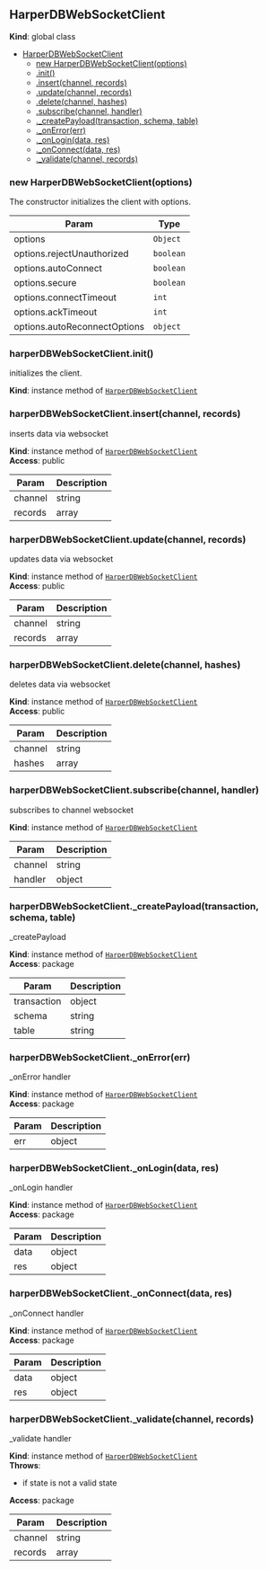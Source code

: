 <a name="HarperDBWebSocketClient"></a>

## HarperDBWebSocketClient
**Kind**: global class  

* [HarperDBWebSocketClient](#HarperDBWebSocketClient)
    * [new HarperDBWebSocketClient(options)](#new_HarperDBWebSocketClient_new)
    * [.init()](#HarperDBWebSocketClient+init)
    * [.insert(channel, records)](#HarperDBWebSocketClient+insert)
    * [.update(channel, records)](#HarperDBWebSocketClient+update)
    * [.delete(channel, hashes)](#HarperDBWebSocketClient+delete)
    * [.subscribe(channel, handler)](#HarperDBWebSocketClient+subscribe)
    * [._createPayload(transaction, schema, table)](#HarperDBWebSocketClient+_createPayload)
    * [._onError(err)](#HarperDBWebSocketClient+_onError)
    * [._onLogin(data, res)](#HarperDBWebSocketClient+_onLogin)
    * [._onConnect(data, res)](#HarperDBWebSocketClient+_onConnect)
    * [._validate(channel, records)](#HarperDBWebSocketClient+_validate)

<a name="new_HarperDBWebSocketClient_new"></a>

### new HarperDBWebSocketClient(options)
The constructor initializes the client with options.


| Param | Type |
| --- | --- |
| options | <code>Object</code> | 
| options.rejectUnauthorized | <code>boolean</code> | 
| options.autoConnect | <code>boolean</code> | 
| options.secure | <code>boolean</code> | 
| options.connectTimeout | <code>int</code> | 
| options.ackTimeout | <code>int</code> | 
| options.autoReconnectOptions | <code>object</code> | 

<a name="HarperDBWebSocketClient+init"></a>

### harperDBWebSocketClient.init()
initializes the client.

**Kind**: instance method of [<code>HarperDBWebSocketClient</code>](#HarperDBWebSocketClient)  
<a name="HarperDBWebSocketClient+insert"></a>

### harperDBWebSocketClient.insert(channel, records)
inserts data via websocket

**Kind**: instance method of [<code>HarperDBWebSocketClient</code>](#HarperDBWebSocketClient)  
**Access**: public  

| Param | Description |
| --- | --- |
| channel | string |
| records | array |

<a name="HarperDBWebSocketClient+update"></a>

### harperDBWebSocketClient.update(channel, records)
updates data via websocket

**Kind**: instance method of [<code>HarperDBWebSocketClient</code>](#HarperDBWebSocketClient)  
**Access**: public  

| Param | Description |
| --- | --- |
| channel | string |
| records | array |

<a name="HarperDBWebSocketClient+delete"></a>

### harperDBWebSocketClient.delete(channel, hashes)
deletes data via websocket

**Kind**: instance method of [<code>HarperDBWebSocketClient</code>](#HarperDBWebSocketClient)  
**Access**: public  

| Param | Description |
| --- | --- |
| channel | string |
| hashes | array |

<a name="HarperDBWebSocketClient+subscribe"></a>

### harperDBWebSocketClient.subscribe(channel, handler)
subscribes to channel websocket

**Kind**: instance method of [<code>HarperDBWebSocketClient</code>](#HarperDBWebSocketClient)  

| Param | Description |
| --- | --- |
| channel | string |
| handler | object |

<a name="HarperDBWebSocketClient+_createPayload"></a>

### harperDBWebSocketClient.\_createPayload(transaction, schema, table)
_createPayload

**Kind**: instance method of [<code>HarperDBWebSocketClient</code>](#HarperDBWebSocketClient)  
**Access**: package  

| Param | Description |
| --- | --- |
| transaction | object |
| schema | string |
| table | string |

<a name="HarperDBWebSocketClient+_onError"></a>

### harperDBWebSocketClient.\_onError(err)
_onError handler

**Kind**: instance method of [<code>HarperDBWebSocketClient</code>](#HarperDBWebSocketClient)  
**Access**: package  

| Param | Description |
| --- | --- |
| err | object |

<a name="HarperDBWebSocketClient+_onLogin"></a>

### harperDBWebSocketClient.\_onLogin(data, res)
_onLogin handler

**Kind**: instance method of [<code>HarperDBWebSocketClient</code>](#HarperDBWebSocketClient)  
**Access**: package  

| Param | Description |
| --- | --- |
| data | object |
| res | object |

<a name="HarperDBWebSocketClient+_onConnect"></a>

### harperDBWebSocketClient.\_onConnect(data, res)
_onConnect handler

**Kind**: instance method of [<code>HarperDBWebSocketClient</code>](#HarperDBWebSocketClient)  
**Access**: package  

| Param | Description |
| --- | --- |
| data | object |
| res | object |

<a name="HarperDBWebSocketClient+_validate"></a>

### harperDBWebSocketClient.\_validate(channel, records)
_validate handler

**Kind**: instance method of [<code>HarperDBWebSocketClient</code>](#HarperDBWebSocketClient)  
**Throws**:

- if state is not a valid state

**Access**: package  

| Param | Description |
| --- | --- |
| channel | string |
| records | array |

